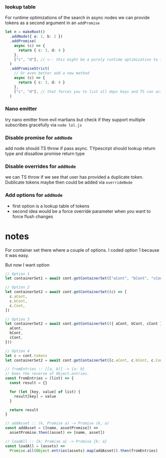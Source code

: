 ### lookup table

For runtime optimizations of the search in async nodes we can provide tokens as a second argument in an `addPromise `

```ts
let n = makeRoot()
  .addNode({ a: 1, b: 2 })
  .addPromise(
    async (c) => {
      return { c: 3, d: 4 }
    },
    ["c", "d"], // <-- this might be a purely runtime optimization to index the lookup and make code even more lazy
  )
  .addPromiseStrict(
    // Or even better add a new method
    async (c) => {
      return { c: 3, d: 4 }
    },
    ["c", "d"], // that forces you to list all deps keys and TS can actually check it!!!
  )
```

### Nano emitter

try nano emitter from evil martians but check if they support multiple subscribes gracefully via `node lol.js`

### Disable promise for `addNode`

add node should TS throw if pass async. TYpescirpt should lookup return type and dissallow promise return type

### Disable overrides for `addNode`

we can TS throw if we see that user has provided a duplicate token.
Dublicate tokens maybe then could be added via `overrideNode`

### Add options for `addNode`

- first option is a lookup table of tokens
- second idea would be a force override parameter when you want to force flush changes

# notes

For container set there where a couple of options.
I coded option 1 because it was easy.

But now I want option

```js
// Option 1
let containerSet1 = await cont.getContainerSet(["aCont", "bCont", "cCont"])

// Option 2
let containerSet2 = await cont.getContainerSet((c) => [
  c.aCont,
  c.bCont,
  c.Cont,
])

// Option 3
let containerSet2 = await cont.getContainerSet(({ aCont, bCont, cCont }) => ({
  aCont,
  bCont,
  cCont,
}))

// Option 4
let c = cont.tokens
let containerSet2 = await cont.getContainerSet([c.aCont, c.bCont, c.Cont])
```

```js
// fromEntries :: [[a, b]] -> {a: b}
// Does the reverse of Object.entries.
const fromEntries = (list) => {
  const result = {}

  for (let [key, value] of list) {
    result[key] = value
  }

  return result
}

// addAsset :: (k, Promise a) -> Promise (k, a)
const addAsset = ([name, assetPromise]) =>
  assetPromise.then((asset) => [name, asset])

// loadAll :: {k: Promise a} -> Promise {k: a}
const loadAll = (assets) =>
  Promise.all(Object.entries(assets).map(addAsset)).then(fromEntries)
```
